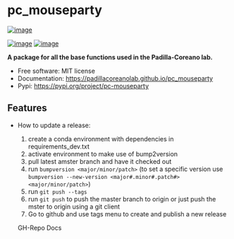 # pc_mouseparty


[![image](https://img.shields.io/pypi/v/pc_mouseparty.svg)](https://pypi.python.org/pypi/pc_mouseparty)
<!-- [![image](https://img.shields.io/conda/vn/conda-forge/pc_mouseparty.svg)](https://anaconda.org/conda-forge/pc_mouseparty) -->
[![image](https://img.shields.io/badge/License-MIT-yellow.svg)](https://opensource.org/licenses/MIT)
[![image](https://github.com/gee-community/geemap/workflows/docs/badge.svg)](https://padillacoreanolab.github.io/pc_mouseparty)


**A package for all the base functions used in the Padilla-Coreano lab.**


-   Free software: MIT license
-   Documentation: https://padillacoreanolab.github.io/pc_mouseparty
-   Pypi: https://pypi.org/project/pc-mouseparty
    

## Features

-   How to update a release:
    1. create a conda environment with dependencies in requirements_dev.txt
    2. activate environment to make use of bump2version
    3. pull latest amster branch and have it checked out
    4. run `bumpversion <major/minor/patch>` (to set a specific version use `bumpversion --new-version <major#.minor#.patch#> <major/minor/patch>`)
    5. run `git push --tags`
    6. run `git push` to push the master branch to origin or just push the mster to origin using a git client
    7. Go to github and use tags menu to create and publish a new release

    GH-Repo Docs
